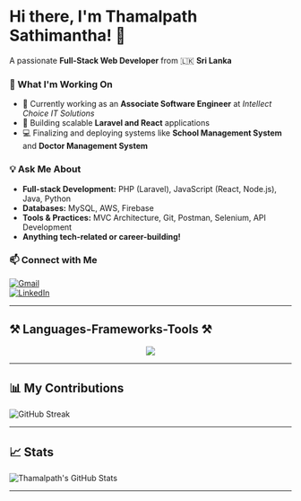 # Hi there, I'm Thamalpath Sathimantha! 👋

A passionate **Full-Stack Web Developer** from 🇱🇰 **Sri Lanka**

### 🚀 What I'm Working On
- 🔧 Currently working as an **Associate Software Engineer** at *Intellect Choice IT Solutions*
- 🧠 Building scalable **Laravel and React** applications
- 💻 Finalizing and deploying systems like **School Management System** and **Doctor Management System**

### 💡 Ask Me About
- **Full-stack Development:** PHP (Laravel), JavaScript (React, Node.js), Java, Python
- **Databases:** MySQL, AWS, Firebase
- **Tools & Practices:** MVC Architecture, Git, Postman, Selenium, API Development
- **Anything tech-related or career-building!**

### 📫 Connect with Me
[![Gmail](https://img.shields.io/badge/Gmail-D14836?style=for-the-badge&logo=gmail&logoColor=white)](mailto:thamalpath12@gmail.com)  
[![LinkedIn](https://img.shields.io/badge/LinkedIn-0A66C2?style=for-the-badge&logo=linkedin&logoColor=white)](https://www.linkedin.com/in/thamalpath-liyanage)

---

## ⚒️ Languages-Frameworks-Tools ⚒️

<p align="center">
  <img src="https://skillicons.dev/icons?i=php,laravel,react,nodejs,js,ts,java,python,html,css,bootstrap,tailwind,mysql,git,github,vscode,postman,firebase,aws" />
</p>


---

## 📊 My Contributions

![GitHub Streak](https://github-readme-streak-stats.herokuapp.com?user=thamalpath&theme=dark&hide_border=true)

---

## 📈 Stats

![Thamalpath's GitHub Stats](https://github-readme-stats.vercel.app/api?username=thamalpath&show_icons=true&theme=dark)

---
